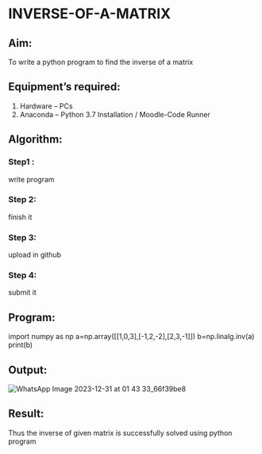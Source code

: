 # INVERSE-OF-A-MATRIX
## Aim:
To write a python program to find the inverse of a matrix
## Equipment’s required:
1. 	Hardware – PCs
2. 	Anaconda – Python 3.7 Installation / Moodle-Code Runner
## Algorithm:
### Step1 : 
write program 
### Step 2:
finish it
### Step 3: 
upload in github
### Step 4: 
submit it

## Program:
import numpy as np
a=np.array([[1,0,3],[-1,2,-2],[2,3,-1]])
b=np.linalg.inv(a)
print(b)
## Output:
![WhatsApp Image 2023-12-31 at 01 43 33_66f39be8](https://github.com/ibrahimfedahs/INVERSE-OF-A-MATRIX/assets/150319493/1727eb25-f919-4ede-b2c7-afe5fe4a7abe)

## Result:
Thus the inverse of given matrix is successfully solved using python program

